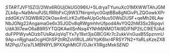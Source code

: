 $START$JVF1SZl3/2IWx6RGUjOkUG096lU+5LdryaTYunuXc01MXWWTAhJGMZLk4p+Na9AnuPJSLfRRbFxCj9W37Nirqmlyc0GqtBBa8gNGivPLZQGowkXPrzddGKzV3QWBiR2OkOax4ntLirK2uf6eAUpGcNus50WsDUSF+qeMh26LAwNbJGNg22AngamaGe6x35JGDv8qRWgmhhrUfpod4AvY0Q2hM3Sx28ipqvIUdA3II7ewO6aB9R5YTQQKAwIlSnNsq4YNhMjNMOTAt9D/FNP2tLC9IE1UAdduFPPWyvADizbTUsRaUqVqTYx7y19xt3jsGBCGKr7c2ukkVnGuxB5SpznmU9Ap+nRjghaaOcgHGhSP2tiRtZoVIRULJAVYpK6Ixr4FRSY7N2+YaRLsKzeZX8M2PqU7x/a7LMBN9YL9PXXghMtCF/OJkrX1IRgzMxkS$END$